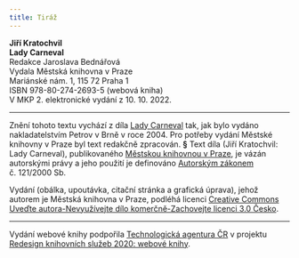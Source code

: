 ```yaml
---
title: Tiráž
---
```


**Jiří Kratochvil    
Lady Carneval**  
Redakce Jaroslava Bednářová  
Vydala Městská knihovna v Praze  
Mariánské nám. 1, 115 72 Praha 1  
ISBN 978-80-274-2693-5 (webová kniha)  
V MKP 2. elektronické vydání z 10. 10. 2022.

***

Znění tohoto textu vychází z díla [Lady Carneval](https://search.mlp.cz/cz/titul/lady-carneval/2370057/#book-content) tak, jak bylo vydáno nakladatelstvím Petrov v Brně v roce 2004. Pro potřeby vydání Městské knihovny v Praze byl text redakčně zpracován.
**§**
Text díla (Jiří Kratochvil: Lady Carneval), publikovaného [Městskou knihovnou v Praze](https://www.mlp.cz/cz/), je vázán autorskými právy a jeho použití je definováno [Autorským zákonem](https://www.mkcr.cz/predpisy-zakonu-709.html) č. 121/2000 Sb.

Vydání (obálka, upoutávka, citační stránka a grafická úprava), jehož autorem je Městská knihovna v Praze, podléhá licenci [Creative Commons Uveďte autora-Nevyužívejte dílo komerčně-Zachovejte licenci 3.0 Česko](https://creativecommons.org/licenses/by-nc-sa/3.0/cz/).


***

Vydání webové knihy podpořila [Technologická agentura ČR](https://www.tacr.cz/) v projektu [Redesign knihovních služeb 2020: webové knihy](https://starfos.tacr.cz/cs/project/TL04000391).